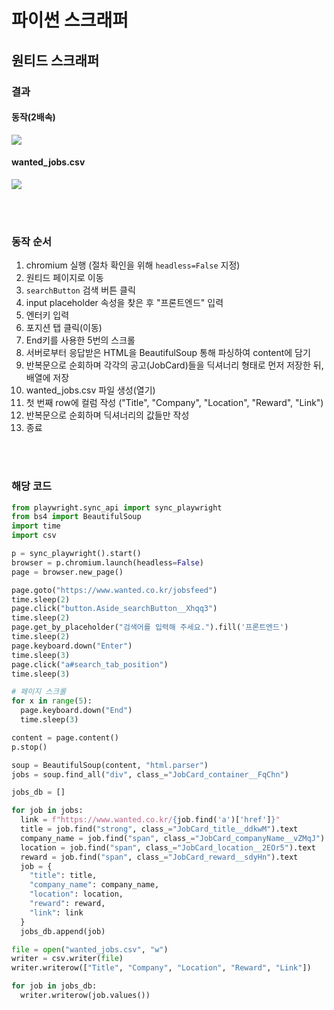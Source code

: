 # 파이썬 스크래퍼

## 원티드 스크래퍼

### 결과

#### 동작(2배속)

![](https://velog.velcdn.com/images/nu11/post/a45c5106-9c4d-427a-a2f2-eef21787d0d2/image.gif)

#### wanted_jobs.csv

![](https://velog.velcdn.com/images/nu11/post/93819f8f-d34b-44f7-bc5b-ac0152d85f5b/image.png)

<br /><br />

### 동작 순서

1. chromium 실행
   (절차 확인을 위해 `headless=False` 지정)
2. 원티드 페이지로 이동
3. `searchButton` 검색 버튼 클릭
4. input placeholder 속성을 찾은 후 "프론트엔드" 입력
5. 엔터키 입력
6. 포지션 탭 클릭(이동)
7. End키를 사용한 5번의 스크롤
8. 서버로부터 응답받은 HTML을 BeautifulSoup 통해 파싱하여 content에 담기
9. 반복문으로 순회하며 각각의 공고(JobCard)들을 딕셔너리 형태로 먼저 저장한 뒤, 배열에 저장
10. wanted_jobs.csv 파일 생성(열기)
11. 첫 번째 row에 컬럼 작성
    ("Title", "Company", "Location", "Reward", "Link")
12. 반복문으로 순회하며 딕셔너리의 값들만 작성
13. 종료

<br /><br />

### 해당 코드

```python
from playwright.sync_api import sync_playwright
from bs4 import BeautifulSoup
import time
import csv

p = sync_playwright().start()
browser = p.chromium.launch(headless=False)
page = browser.new_page()

page.goto("https://www.wanted.co.kr/jobsfeed")
time.sleep(2)
page.click("button.Aside_searchButton__Xhqq3")
time.sleep(2)
page.get_by_placeholder("검색어를 입력해 주세요.").fill('프론트엔드')
time.sleep(2)
page.keyboard.down("Enter")
time.sleep(3)
page.click("a#search_tab_position")
time.sleep(3)

# 페이지 스크롤
for x in range(5):
  page.keyboard.down("End")
  time.sleep(3)

content = page.content()
p.stop()

soup = BeautifulSoup(content, "html.parser")
jobs = soup.find_all("div", class_="JobCard_container__FqChn")

jobs_db = []

for job in jobs:
  link = f"https://www.wanted.co.kr/{job.find('a')['href']}"
  title = job.find("strong", class_="JobCard_title__ddkwM").text
  company_name = job.find("span", class_="JobCard_companyName__vZMqJ").text
  location = job.find("span", class_="JobCard_location__2EOr5").text
  reward = job.find("span", class_="JobCard_reward__sdyHn").text
  job = {
    "title": title,
    "company_name": company_name,
    "location": location,
    "reward": reward,
    "link": link
  }
  jobs_db.append(job)

file = open("wanted_jobs.csv", "w")
writer = csv.writer(file)
writer.writerow(["Title", "Company", "Location", "Reward", "Link"])

for job in jobs_db:
  writer.writerow(job.values())
```

